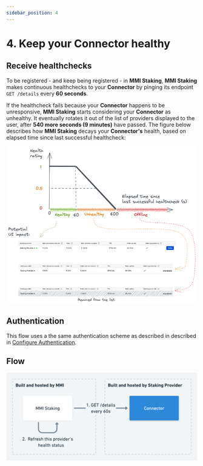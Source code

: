 ```yaml
---
sidebar_position: 4
---
```


# 4. Keep your Connector healthy

## Receive healthchecks

To be registered - and keep being registered - in **MMI Staking**, **MMI Staking** makes continuous healthchecks to your **Connector** by pinging its endpoint `GET /details` every **60 seconds**.

If the healthcheck fails because your **Connector** happens to be unresponsive, **MMI Staking** starts considering your **Connector** as unhealthy. It eventually rotates it out of the list of providers displayed to the user, after **540 more seconds (9 minutes)** have passed. The figure below describes how **MMI Staking** decays your **Connector's** health, based on elapsed time since last successful healthcheck:

![Health decay](/img/staking/health-decay.png)

## Authentication

This flow uses a the same authentication scheme as described in described in [Configure Authentication](authentication).

## Flow

![Receiving healthcheck flow](/img/staking/receiving-healthcheck-flow.png)
